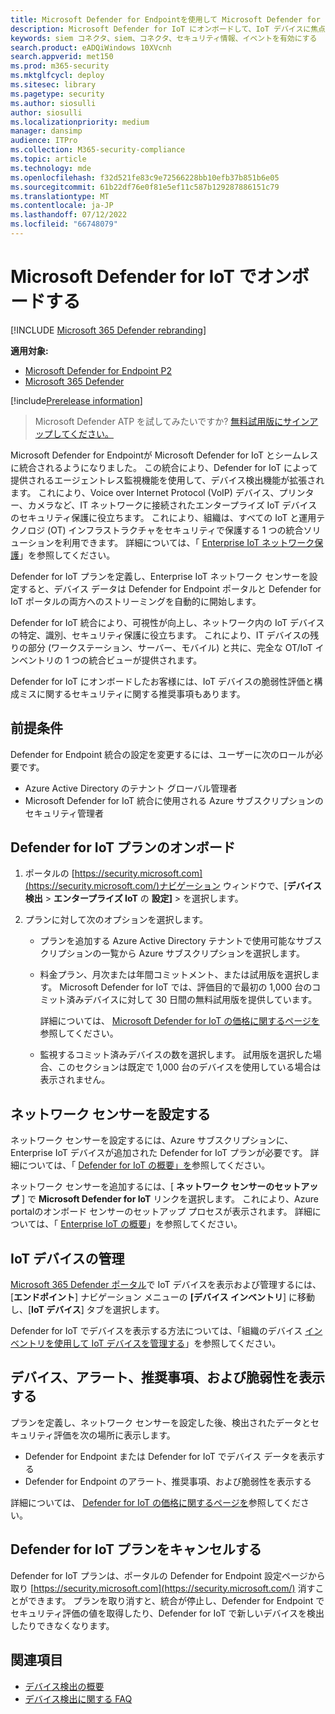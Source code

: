 ```yaml
---
title: Microsoft Defender for Endpointを使用して Microsoft Defender for IoT をオンボードする
description: Microsoft Defender for IoT にオンボードして、IoT デバイスに焦点を当てた可視性とセキュリティ評価を得ます。
keywords: siem コネクタ、siem、コネクタ、セキュリティ情報、イベントを有効にする
search.product: eADQiWindows 10XVcnh
search.appverid: met150
ms.prod: m365-security
ms.mktglfcycl: deploy
ms.sitesec: library
ms.pagetype: security
ms.author: siosulli
author: siosulli
ms.localizationpriority: medium
manager: dansimp
audience: ITPro
ms.collection: M365-security-compliance
ms.topic: article
ms.technology: mde
ms.openlocfilehash: f32d521fe83c9e72566228bb10efb37b851b6e05
ms.sourcegitcommit: 61b22df76e0f81e5ef11c587b129287886151c79
ms.translationtype: MT
ms.contentlocale: ja-JP
ms.lasthandoff: 07/12/2022
ms.locfileid: "66748079"
---
```

# <a name="onboard-with-microsoft-defender-for-iot"></a>Microsoft Defender for IoT でオンボードする

[!INCLUDE [Microsoft 365 Defender rebranding](../../includes/microsoft-defender.md)]

**適用対象:**

- [Microsoft Defender for Endpoint P2](https://go.microsoft.com/fwlink/?linkid=2154037)
- [Microsoft 365 Defender](https://go.microsoft.com/fwlink/?linkid=2118804)

[!include[Prerelease information](../../includes/prerelease.md)]

> Microsoft Defender ATP を試してみたいですか? [無料試用版にサインアップしてください。](https://signup.microsoft.com/create-account/signup?products=7f379fee-c4f9-4278-b0a1-e4c8c2fcdf7e&ru=https://aka.ms/MDEp2OpenTrial?ocid=docs-wdatp-enablesiem-abovefoldlink)

Microsoft Defender for Endpointが Microsoft Defender for IoT とシームレスに統合されるようになりました。 この統合により、Defender for IoT によって提供されるエージェントレス監視機能を使用して、デバイス検出機能が拡張されます。 これにより、Voice over Internet Protocol (VoIP) デバイス、プリンター、カメラなど、IT ネットワークに接続されたエンタープライズ IoT デバイスのセキュリティ保護に役立ちます。 これにより、組織は、すべての IoT と運用テクノロジ (OT) インフラストラクチャをセキュリティで保護する 1 つの統合ソリューションを利用できます。 詳細については、「 [Enterprise IoT ネットワーク保護](/azure/defender-for-iot/organizations/overview-eiot)」を参照してください。

Defender for IoT プランを定義し、Enterprise IoT ネットワーク センサーを設定すると、デバイス データは Defender for Endpoint ポータルと Defender for IoT ポータルの両方へのストリーミングを自動的に開始します。 

Defender for IoT 統合により、可視性が向上し、ネットワーク内の IoT デバイスの特定、識別、セキュリティ保護に役立ちます。 これにより、IT デバイスの残りの部分 (ワークステーション、サーバー、モバイル) と共に、完全な OT/IoT インベントリの 1 つの統合ビューが提供されます。

Defender for IoT にオンボードしたお客様には、IoT デバイスの脆弱性評価と構成ミスに関するセキュリティに関する推奨事項もあります。

## <a name="prerequisites"></a>前提条件

Defender for Endpoint 統合の設定を変更するには、ユーザーに次のロールが必要です。

- Azure Active Directory のテナント グローバル管理者
- Microsoft Defender for IoT 統合に使用される Azure サブスクリプションのセキュリティ管理者

## <a name="onboard-a-defender-for-iot-plan"></a>Defender for IoT プランのオンボード

1. ポータルの [https://security.microsoft.com](https://security.microsoft.com/)ナビゲーション ウィンドウで、[**デバイス検出** \> **エンタープライズ IoT** の **設定]** \> を選択します。

1. プランに対して次のオプションを選択します。

   - プランを追加する Azure Active Directory テナントで使用可能なサブスクリプションの一覧から Azure サブスクリプションを選択します。

   - 料金プラン、月次または年間コミットメント、または試用版を選択します。 Microsoft Defender for IoT では、評価目的で最初の 1,000 台のコミット済みデバイスに対して 30 日間の無料試用版を提供しています。

      詳細については、 [Microsoft Defender for IoT の価格に関するページを](https://azure.microsoft.com/pricing/details/iot-defender/)参照してください。
   
   - 監視するコミット済みデバイスの数を選択します。 試用版を選択した場合、このセクションは既定で 1,000 台のデバイスを使用している場合は表示されません。

## <a name="set-up-a-network-sensor"></a>ネットワーク センサーを設定する

ネットワーク センサーを設定するには、Azure サブスクリプションに、Enterprise IoT デバイスが追加された Defender for IoT プランが必要です。 詳細については、「 [Defender for IoT の概要」を](/azure/defender-for-iot/organizations/getting-started)参照してください。

ネットワーク センサーを追加するには、[ **ネットワーク センサーのセットアップ** ] で **Microsoft Defender for IoT** リンクを選択します。 これにより、Azure portalのオンボード センサーのセットアップ プロセスが表示されます。 詳細については、「 [Enterprise IoT の概要](/azure/defender-for-iot/organizations/tutorial-getting-started-eiot-sensor)」を参照してください。

## <a name="managing-your-iot-devices"></a>IoT デバイスの管理

[Microsoft 365 Defender ポータル](https://security.microsoft.com/)で IoT デバイスを表示および管理するには、[**エンドポイント**] ナビゲーション メニューの **[デバイス インベントリ**] に移動し、[**IoT デバイス**] タブを選択します。

Defender for IoT でデバイスを表示する方法については、「組織のデバイス [インベントリを使用して IoT デバイスを管理する](/azure/defender-for-iot/organizations/how-to-manage-device-inventory-for-organizations)」を参照してください。


## <a name="view-devices-alerts-recommendations-and-vulnerabilities"></a>デバイス、アラート、推奨事項、および脆弱性を表示する

プランを定義し、ネットワーク センサーを設定した後、検出されたデータとセキュリティ評価を次の場所に表示します。

- Defender for Endpoint または Defender for IoT でデバイス データを表示する
- Defender for Endpoint のアラート、推奨事項、および脆弱性を表示する

詳細については、 [Defender for IoT の価格に関するページを](https://azure.microsoft.com/pricing/details/iot-defender/)参照してください。 

## <a name="cancel-your-defender-for-iot-plan"></a>Defender for IoT プランをキャンセルする

Defender for IoT プランは、ポータルの Defender for Endpoint 設定ページから取り [https://security.microsoft.com](https://security.microsoft.com/) 消すことができます。 プランを取り消すと、統合が停止し、Defender for Endpoint でセキュリティ評価の値を取得したり、Defender for IoT で新しいデバイスを検出したりできなくなります。

## <a name="see-also"></a>関連項目

- [デバイス検出の概要](configure-device-discovery.md)
- [デバイス検出に関する FAQ](device-discovery-faq.md)
